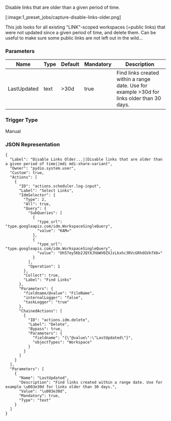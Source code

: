 
Disable links that are older than a given period of time.

[:image:1_preset_jobs/capture-disable-links-older.png]

This job looks for all existing "LINK"-scoped workspaces (=public links) that were not updated since a given period of time, 
and delete them. Can be useful to make sure some public links are not left out in the wild...


### Parameters

|Name|Type|Default|Mandatory|Description|
|----|----|-------|---------|-----------|
|LastUpdated|text|&gt;30d|true|Find links created within a range date. Use for example >30d for links older than 30 days.|



### Trigger Type
Manual

### JSON Representation

```
{
  "Label": "Disable Links Older...||Disable links that are older than a given period of time||mdi mdi-share-variant",
  "Owner": "pydio.system.user",
  "Custom": true,
  "Actions": [
    {
      "ID": "actions.scheduler.log-input",
      "Label": "Select Links",
      "IdmSelector": {
        "Type": 2,
        "All": true,
        "Query": {
          "SubQueries": [
            {
              "type_url": "type.googleapis.com/idm.WorkspaceSingleQuery",
              "value": "KAM="
            },
            {
              "type_url": "type.googleapis.com/idm.WorkspaceSingleQuery",
              "value": "Oh57ey5Kb2JQYXJhbWV0ZXJzLkxhc3RVcGRhdGVkfX0="
            }
          ],
          "Operation": 1
        },
        "Collect": true,
        "Label": "Find Links"
      },
      "Parameters": {
        "fieldname/@value": "FileName",
        "internalLogger": "false",
        "taskLogger": "true"
      },
      "ChainedActions": [
        {
          "ID": "actions.idm.delete",
          "Label": "Delete",
          "Bypass": true,
          "Parameters": {
            "fieldname": "{\"@value\":\"LastUpdated\"}",
            "objectTypes": "Workspace"
          }
        }
      ]
    }
  ],
  "Parameters": [
    {
      "Name": "LastUpdated",
      "Description": "Find links created within a range date. Use for example \u003e30d for links older than 30 days.",
      "Value": "\u003e30d",
      "Mandatory": true,
      "Type": "text"
    }
  ]
}
```
